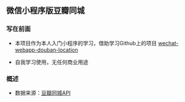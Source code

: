 ## 微信小程序版豆瓣同城
### 写在前面
* 本项目作为本人入门小程序的学习，借助学习Github上的项目 [wechat-webapp-douban-location](https://github.com/bruintong/wechat-webapp-douban-location)

* 自我学习使用，无任何商业用途

### 概述
- 数据来源：[豆瓣同城API](https://developers.douban.com/wiki/?title=event_v2)

